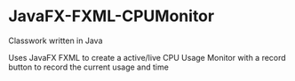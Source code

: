 # JavaFX-FXML-CPUMonitor
Classwork written in Java

Uses JavaFX FXML to create a active/live CPU Usage Monitor with a record button to record the current usage and time

